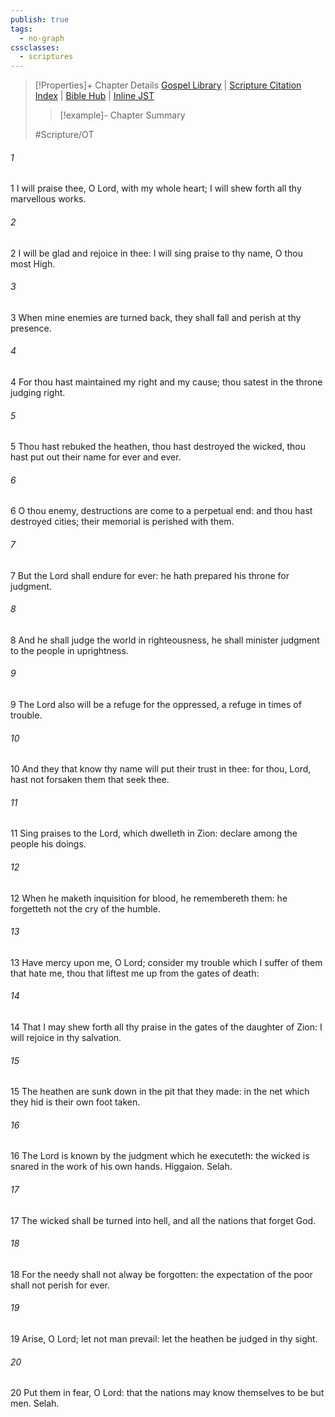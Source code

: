 ```yaml
---
publish: true
tags:
  - no-graph
cssclasses:
  - scriptures
---
```

>[!Properties]+ Chapter Details
>[Gospel Library](https://churchofjesuschrist.org/study/scriptures/ot/ps/9?lang=eng)    |    [Scripture Citation Index](https://scriptures.byu.edu/#07709::c07709)    |    [Bible Hub](https://biblehub.com/psalms/9.htm)    |    [Inline JST](https://scripturetoolbox.com/html/ic/Psalms/9.html)
>>[!example]- Chapter Summary
>> 
> 
>
>#Scripture/OT
###### 1
1 I will praise thee, O Lord, with my whole heart; I will shew forth all thy marvellous works.
###### 2
2 I will be glad and rejoice in thee: I will sing praise to thy name, O thou most High.
###### 3
3 When mine enemies are turned back, they shall fall and perish at thy presence.
###### 4
4 For thou hast maintained my right and my cause; thou satest in the throne judging right.
###### 5
5 Thou hast rebuked the heathen, thou hast destroyed the wicked, thou hast put out their name for ever and ever.
###### 6
6 O thou enemy, destructions are come to a perpetual end: and thou hast destroyed cities; their memorial is perished with them.
###### 7
7 But the Lord shall endure for ever: he hath prepared his throne for judgment.
###### 8
8 And he shall judge the world in righteousness, he shall minister judgment to the people in uprightness.
###### 9
9 The Lord also will be a refuge for the oppressed, a refuge in times of trouble.
###### 10
10 And they that know thy name will put their trust in thee: for thou, Lord, hast not forsaken them that seek thee.
###### 11
11 Sing praises to the Lord, which dwelleth in Zion: declare among the people his doings.
###### 12
12 When he maketh inquisition for blood, he remembereth them: he forgetteth not the cry of the humble.
###### 13
13 Have mercy upon me, O Lord; consider my trouble which I suffer of them that hate me, thou that liftest me up from the gates of death:
###### 14
14 That I may shew forth all thy praise in the gates of the daughter of Zion: I will rejoice in thy salvation.
###### 15
15 The heathen are sunk down in the pit that they made: in the net which they hid is their own foot taken.
###### 16
16 The Lord is known by the judgment which he executeth: the wicked is snared in the work of his own hands. Higgaion. Selah.
###### 17
17 The wicked shall be turned into hell, and all the nations that forget God.
###### 18
18 For the needy shall not alway be forgotten: the expectation of the poor shall not perish for ever.
###### 19
19 Arise, O Lord; let not man prevail: let the heathen be judged in thy sight.
###### 20
20 Put them in fear, O Lord: that the nations may know themselves to be but men. Selah.
